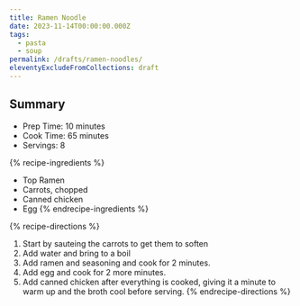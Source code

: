 ```yaml
---
title: Ramen Noodle
date: 2023-11-14T00:00:00.000Z
tags:
  - pasta
  - soup
permalink: /drafts/ramen-noodles/
eleventyExcludeFromCollections: draft
---
```


## Summary

- Prep Time: 10 minutes
- Cook Time: 65 minutes
- Servings: 8

{% recipe-ingredients %}

- Top Ramen
- Carrots, chopped
- Canned chicken
- Egg
{% endrecipe-ingredients %}

{% recipe-directions %}

1. Start by sauteing the carrots to get them to soften
1. Add water and bring to a boil
1. Add ramen and seasoning and cook for 2 minutes.
1. Add egg and cook for 2 more minutes.
1. Add canned chicken after everything is cooked, giving it a minute to warm up and the broth cool before serving.
{% endrecipe-directions %}
